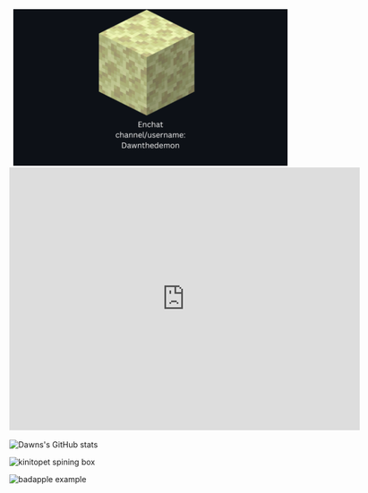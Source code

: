 
<div align="center">
  <img src="./Enchat_Card1.png" height="280" />
  <iframe width="626" height="470" src="https://www.youtube.com/embed/FtutLA63Cp8" title="【東方】Bad Apple!! ＰＶ【影絵】" frameborder="0" allow="accelerometer; autoplay; clipboard-write; encrypted-media; gyroscope; picture-in-picture; web-share" referrerpolicy="strict-origin-when-cross-origin" allowfullscreen></iframe>
</div>

![Dawns's GitHub stats](https://github-readme-stats.vercel.app/api?username=Dawnthedemon&show_icons=true&theme=transparent)

![kinitopet spining box](https://github.com/user-attachments/assets/210d3c56-f891-4f8c-bb44-d4c9c5be95ab)

![badapple example](https://www.youtube.com/embed/FtutLA63Cp8)
